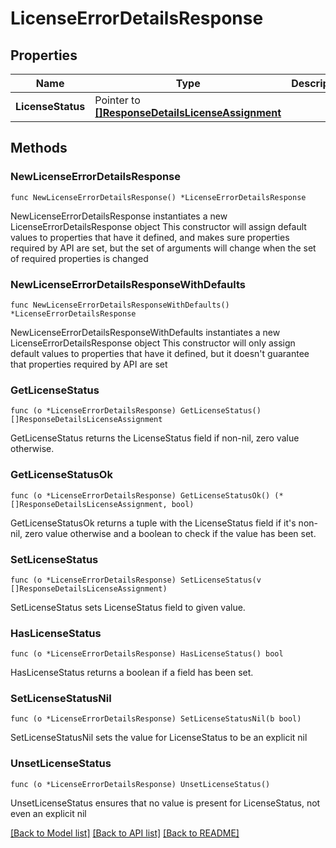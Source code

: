 # LicenseErrorDetailsResponse

## Properties

Name | Type | Description | Notes
------------ | ------------- | ------------- | -------------
**LicenseStatus** | Pointer to [**[]ResponseDetailsLicenseAssignment**](ResponseDetailsLicenseAssignment.md) |  | [optional] [readonly] 

## Methods

### NewLicenseErrorDetailsResponse

`func NewLicenseErrorDetailsResponse() *LicenseErrorDetailsResponse`

NewLicenseErrorDetailsResponse instantiates a new LicenseErrorDetailsResponse object
This constructor will assign default values to properties that have it defined,
and makes sure properties required by API are set, but the set of arguments
will change when the set of required properties is changed

### NewLicenseErrorDetailsResponseWithDefaults

`func NewLicenseErrorDetailsResponseWithDefaults() *LicenseErrorDetailsResponse`

NewLicenseErrorDetailsResponseWithDefaults instantiates a new LicenseErrorDetailsResponse object
This constructor will only assign default values to properties that have it defined,
but it doesn't guarantee that properties required by API are set

### GetLicenseStatus

`func (o *LicenseErrorDetailsResponse) GetLicenseStatus() []ResponseDetailsLicenseAssignment`

GetLicenseStatus returns the LicenseStatus field if non-nil, zero value otherwise.

### GetLicenseStatusOk

`func (o *LicenseErrorDetailsResponse) GetLicenseStatusOk() (*[]ResponseDetailsLicenseAssignment, bool)`

GetLicenseStatusOk returns a tuple with the LicenseStatus field if it's non-nil, zero value otherwise
and a boolean to check if the value has been set.

### SetLicenseStatus

`func (o *LicenseErrorDetailsResponse) SetLicenseStatus(v []ResponseDetailsLicenseAssignment)`

SetLicenseStatus sets LicenseStatus field to given value.

### HasLicenseStatus

`func (o *LicenseErrorDetailsResponse) HasLicenseStatus() bool`

HasLicenseStatus returns a boolean if a field has been set.

### SetLicenseStatusNil

`func (o *LicenseErrorDetailsResponse) SetLicenseStatusNil(b bool)`

 SetLicenseStatusNil sets the value for LicenseStatus to be an explicit nil

### UnsetLicenseStatus
`func (o *LicenseErrorDetailsResponse) UnsetLicenseStatus()`

UnsetLicenseStatus ensures that no value is present for LicenseStatus, not even an explicit nil

[[Back to Model list]](../README.md#documentation-for-models) [[Back to API list]](../README.md#documentation-for-api-endpoints) [[Back to README]](../README.md)


